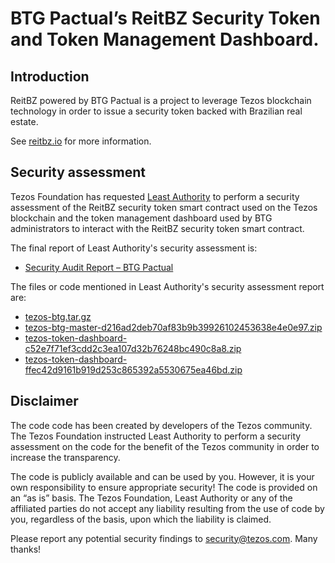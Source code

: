 # BTG Pactual’s ReitBZ Security Token and Token Management Dashboard. 
## Introduction 
ReitBZ powered by BTG Pactual is a project to leverage Tezos blockchain technology in order to issue a security token backed with Brazilian real estate.

See [reitbz.io]( https://reitbz.io) for more information.


## Security assessment
Tezos Foundation has requested [Least Authority](https://leastauthority.com) to perform a security assessment of the ReitBZ security token smart contract used on the Tezos blockchain and the token management dashboard used by BTG administrators to interact with the ReitBZ security token smart contract.

The final report of Least Authority's security assessment is: 
- [Security Audit Report – BTG Pactual](Least%20Authority%20-%20BTG%20Pactual%20Updated%20Final%20Security%20Audit%20Report.pdf)

The files or code mentioned in Least Authority's security assessment report are:
- [tezos-btg.tar.gz](tezos-btg.tar.gz)
- [tezos-btg-master-d216ad2deb70af83b9b39926102453638e4e0e97.zip](tezos-btg-master-d216ad2deb70af83b9b39926102453638e4e0e97.zip)
- [tezos-token-dashboard-c52e7f71ef3cdd2c3ea107d32b76248bc490c8a8.zip](tezos-token-dashboard-c52e7f71ef3cdd2c3ea107d32b76248bc490c8a8.zip)
- [tezos-token-dashboard-ffec42d9161b919d253c865392a5530675ea46bd.zip](tezos-token-dashboard-ffec42d9161b919d253c865392a5530675ea46bd.zip)

## Disclaimer
The code code has been created by developers of the Tezos community. The Tezos Foundation instructed Least Authority to perform a security assessment on the code for the benefit of the Tezos community in order to increase the transparency.

The code is publicly available and can be used by you. However, it is your own responsibility to ensure appropriate security! The code is provided on an “as is” basis. The Tezos Foundation, Least Authority or any of the affiliated parties do not accept any liability resulting from the use of code by you, regardless of the basis, upon which the liability is claimed.

Please report any potential security findings to security@tezos.com. Many thanks!
